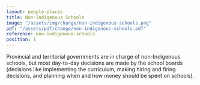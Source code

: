 ```yaml
---
layout: people-places
title: Non-Indigenous Schools
image: "/assets/img/change/non-indigenous-schools.png"
pdf: "/assets/pdf/change/non-indigenous-schools.pdf"
reference: non-indigenous-schools
position: 1
---
```


Provincial and territorial governments are in charge of non-Indigenous schools, but most day-to-day decisions are made by the school boards (decisions like implementing the curriculum, making hiring and firing decisions, and planning when and how money should be spent on schools).
